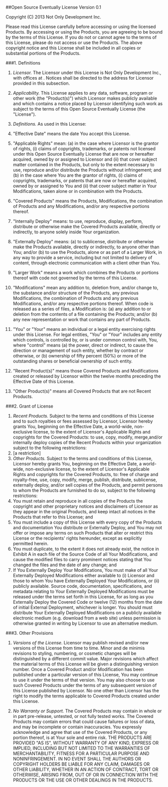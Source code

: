 <!--Begin Open Source Eventually License-->
##Open Source Eventually License
Version 0.1

<!-- Copyright Statement -->
Copyright (C) 2013 Not Only Development Inc.

<!-- License Description -->
Please read this License carefully before accessing or using the licensed Products.  By accessing or using the Products, you are agreeing to be bound by the terms of this License.  If you do not or cannot agree to the terms of this License, please do not access or use the Products. The above copyright notice and this License shall be included in all copies or substantial portions of the Products.

<!-- License Definitions -->
###1. Definitions

1. _Licensor._ The Licensor under this License is Not Only Development Inc., with offices at <!-- LOCATION -->.  Notices shall be directed to the address for Licensor provided in this subsection.
1. _Applicability._  This License applies to any data, software, program or other work (the "Product(s)") which Licensor makes publicly available and which contains a notice placed by Licensor identifying such work as subject to the terms of this Open Source Eventually License (the "License").  
1. _Definitions._ As used in this License:

  1.  "Effective Date" means the date You accept this License.
  2.  "Applicable Rights" mean:  (a) in the case where Licensor is the grantor of rights, (i) claims of copyrights, trademarks, or patents not licensed under this Open Source Eventually License that are now or hereafter acquired, owned by or assigned to Licensor and (ii) that cover subject matter contained in the Products, but only to the extent necessary to use, reproduce and/or distribute the Products without infringement; and (b) in the case where You are the grantor of rights, (i) claims of copyrights, trademarks, or patents that are now or hereafter acquired, owned by or assigned to You and (ii) that cover subject matter in Your Modifications, taken alone or in combination with the Products.
  3.  "Covered Products" means the Products, Modifications, the combination of Products and any Modifications, and/or any respective portions thereof.
  4.  "Internally Deploy" means: to use, reproduce, display, perform, distribute or otherwise make the Covered Products available, directly or indirectly, to anyone solely inside Your organization.
  4.  "Externally Deploy" means: (a) to sublicense, distribute or otherwise make the Products available, directly or indirectly, to anyone other than You; and/or (b) to use the Products, alone or as part of a Larger Work, in any way to provide a service, including but not limited to delivery of content, through electronic communication with a client other than You.
  5.  "Larger Work" means a work which combines the Products or portions thereof with code not governed by the terms of this License.
  6.  "Modifications" mean any addition to, deletion from, and/or change to, the substance and/or structure of the Products, any previous Modifications, the combination of Products and any previous Modifications, and/or any respective portions thereof.  When code is released as a series of files, a Modification is:  (a) any addition to or deletion from the contents of a file containing the Products; and/or (b) any new representation or work that contains any part of Products.
  7.  "You" or "Your" means an individual or a legal entity exercising rights under this License.  For legal entities, "You" or "Your" includes any entity which controls, is controlled by, or is under common control with, You, where "control" means (a) the power, direct or indirect, to cause the direction or management of such entity, whether by contract or otherwise, or (b) ownership of fifty percent (50%) or more of the outstanding shares or beneficial ownership of such entity.
  8.  "Recent Product(s)" means those Covered Products and Modifications created or released by Licensor within the twelve months preceding the Effective Date of this License.
  9.  "Other Product(s)" means all Covered Products that are not Recent Products.

###2. Grant of License
1.  _Recent Products._  Subject to the terms and conditions of this License and to such royalties or fees assessed by Licensor, Licensor hereby grants You, beginning on the Effective Date, a world-wide, non-exclusive license, to the extent of Licensor's Applicable Rights and copyrights for the Covered Products: to use, copy, modify, merge,and/or internally deploy copies of the Recent Products within your organization subject to the following restrictions:
  1. [a restriction]
2. _Other Products._ Subject to the terms and conditions of this License, Licensor hereby grants You, beginning on the Effective Date, a world-wide, non-exclusive license, to the extent of Licensor's Applicable Rights and copyrights for the Covered Products, to: free of charge and royalty-free, use, copy, modify, merge, publish, distribute, sublicense, externally deploy, and/or sell copies of the Products, and permit persons to whom the Products are furnished to do so, subject to the following restrictions:
  1. You must retain and reproduce in all copies of the Products the copyright and other proprietary notices and disclaimers of Licensor as they appear in the original Products, and keep intact all notices in the Products that refer to this License; and
  1. You must include a copy of this License with every copy of the Products and documentation You distribute or Externally Deploy, and You may not offer or impose any terms on such Products that alter or restrict this License or the recipients' rights hereunder, except as explicitly permitted herein.
  1. You must duplicate, to the extent it does not already exist, the notice in Exhibit A in each file of the Source Code of all Your Modifications, and cause the modified files to carry prominent notices stating that You changed the files and the date of any change; and
  1. If You Externally Deploy Your Modifications, You must make of all Your Externally Deployed Modifications either available to (i) Licensor and those to whom You have Externally Deployed Your Modifications, or (ii) publicly available.  Source code, documentation, specifications, and metadata relating to Your Externally Deployed Modifications must be released under the terms set forth in this License, for as long as you Externally Deploy the Covered Code or twelve (12) months from the date of initial External Deployment, whichever is longer. You should must distribute Your Externally Deployed Modifications on a publicly available electronic medium (e.g. download from a web site) unless permission is otherwise granted in writing by Licensor to use an alternative medium.

###3. Other Provisions

1. _Versions of the License._  Licensor may publish revised and/or new versions of this License from time to time. Minor and de minimis revisions to styling, numbering, or cosmetic changes will be distinguished by a different commit value. Major revisions which affect the material terms of this License will be given a distinguishing version number.  Once a Covered Product and/or Modification has been published under a particular version of this License, You may continue to use it under the terms of that version. You may also choose to use such Covered Products under the terms of any subsequent version of this License published by Licensor.  No one other than Licensor has the right to modify the terms applicable to Covered Products created under this License.  

2. _No Warranty or Support._  The Covered Products may contain in whole or in part pre-release, untested, or not fully tested works.  The Covered Products may contain errors that could cause failures or loss of data, and may be incomplete or contain inaccuracies.  You expressly acknowledge and agree that use of the Covered Products, or any portion thereof, is at Your sole and entire risk. THE PRODUCTS ARE PROVIDED "AS IS", WITHOUT WARRANTY OF ANY KIND, EXPRESS OR IMPLIED, INCLUDING BUT NOT LIMITED TO THE WARRANTIES OF MERCHANTABILITY, FITNESS FOR A PARTICULAR PURPOSE AND NONINFRINGEMENT. IN NO EVENT SHALL THE AUTHORS OR COPYRIGHT HOLDERS BE LIABLE FOR ANY CLAIM, DAMAGES OR OTHER LIABILITY, WHETHER IN AN ACTION OF CONTRACT, TORT OR OTHERWISE, ARISING FROM, OUT OF OR IN CONNECTION WITH THE PRODUCTS OR THE USE OR OTHER DEALINGS IN THE PRODUCTS.
